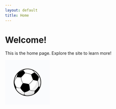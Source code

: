 ```yaml
---
layout: default
title: Home
---
```


# Welcome!

This is the home page. Explore the site to learn more!

![Soccer ball](soccer-ball.png)
